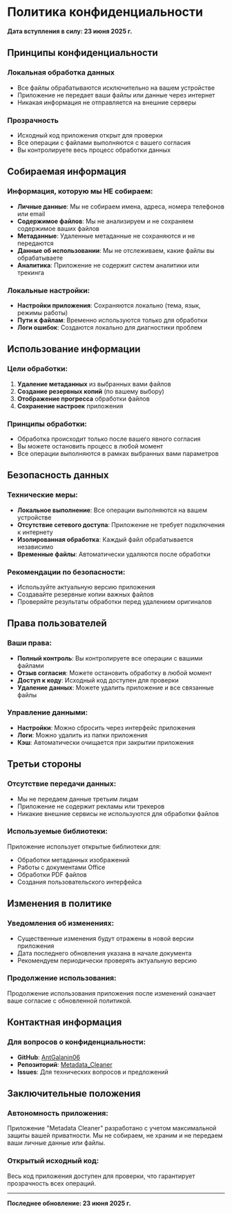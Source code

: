# Политика конфиденциальности

**Дата вступления в силу: 23 июня 2025 г.**

## Принципы конфиденциальности

### Локальная обработка данных
- Все файлы обрабатываются исключительно на вашем устройстве
- Приложение не передает ваши файлы или данные через интернет
- Никакая информация не отправляется на внешние серверы

### Прозрачность
- Исходный код приложения открыт для проверки
- Все операции с файлами выполняются с вашего согласия
- Вы контролируете весь процесс обработки данных

## Собираемая информация

### Информация, которую мы НЕ собираем:
- **Личные данные**: Мы не собираем имена, адреса, номера телефонов или email
- **Содержимое файлов**: Мы не анализируем и не сохраняем содержимое ваших файлов
- **Метаданные**: Удаленные метаданные не сохраняются и не передаются
- **Данные об использовании**: Мы не отслеживаем, какие файлы вы обрабатываете
- **Аналитика**: Приложение не содержит систем аналитики или трекинга

### Локальные настройки:
- **Настройки приложения**: Сохраняются локально (тема, язык, режимы работы)
- **Пути к файлам**: Временно используются только для обработки
- **Логи ошибок**: Создаются локально для диагностики проблем

## Использование информации

### Цели обработки:
1. **Удаление метаданных** из выбранных вами файлов
2. **Создание резервных копий** (по вашему выбору)
3. **Отображение прогресса** обработки файлов
4. **Сохранение настроек** приложения

### Принципы обработки:
- Обработка происходит только после вашего явного согласия
- Вы можете остановить процесс в любой момент
- Все операции выполняются в рамках выбранных вами параметров

## Безопасность данных

### Технические меры:
- **Локальное выполнение**: Все операции выполняются на вашем устройстве
- **Отсутствие сетевого доступа**: Приложение не требует подключения к интернету
- **Изолированная обработка**: Каждый файл обрабатывается независимо
- **Временные файлы**: Автоматически удаляются после обработки

### Рекомендации по безопасности:
- Используйте актуальную версию приложения
- Создавайте резервные копии важных файлов
- Проверяйте результаты обработки перед удалением оригиналов

## Права пользователей

### Ваши права:
- **Полный контроль**: Вы контролируете все операции с вашими файлами
- **Отзыв согласия**: Можете остановить обработку в любой момент
- **Доступ к коду**: Исходный код доступен для проверки
- **Удаление данных**: Можете удалить приложение и все связанные файлы

### Управление данными:
- **Настройки**: Можно сбросить через интерфейс приложения
- **Логи**: Можно удалить из папки приложения
- **Кэш**: Автоматически очищается при закрытии приложения

## Третьи стороны

### Отсутствие передачи данных:
- Мы не передаем данные третьим лицам
- Приложение не содержит рекламы или трекеров
- Никакие внешние сервисы не используются для обработки файлов

### Используемые библиотеки:
Приложение использует открытые библиотеки для:
- Обработки метаданных изображений
- Работы с документами Office
- Обработки PDF файлов
- Создания пользовательского интерфейса

## Изменения в политике

### Уведомления об изменениях:
- Существенные изменения будут отражены в новой версии приложения
- Дата последнего обновления указана в начале документа
- Рекомендуем периодически проверять актуальную версию

### Продолжение использования:
Продолжение использования приложения после изменений означает ваше согласие с обновленной политикой.

## Контактная информация

### Для вопросов о конфиденциальности:
- **GitHub**: [AntGalanin06](https://github.com/AntGalanin06)
- **Репозиторий**: [Metadata_Cleaner](https://github.com/AntGalanin06/Metadata_Cleaner)
- **Issues**: Для технических вопросов и предложений



## Заключительные положения

### Автономность приложения:
Приложение "Metadata Cleaner" разработано с учетом максимальной защиты вашей приватности. Мы не собираем, не храним и не передаем ваши личные данные или файлы.

### Открытый исходный код:
Весь код приложения доступен для проверки, что гарантирует прозрачность всех операций.

---

**Последнее обновление: 23 июня 2025 г.**
